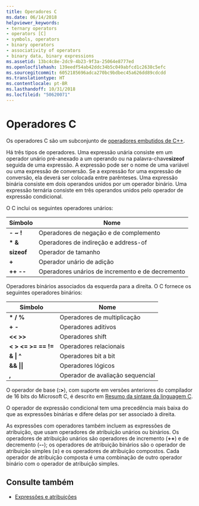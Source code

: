 ```yaml
---
title: Operadores C
ms.date: 06/14/2018
helpviewer_keywords:
- ternary operators
- operators [C]
- symbols, operators
- binary operators
- associativity of operators
- binary data, binary expressions
ms.assetid: 13bc4c8e-2dc9-4b23-9f3a-25064e8777ed
ms.openlocfilehash: 139eedf54ab42ddc34b5c049abfcd1c2638c5efc
ms.sourcegitcommit: 6052185696adca270bc9bdbec45a626dd89cdcdd
ms.translationtype: HT
ms.contentlocale: pt-BR
ms.lasthandoff: 10/31/2018
ms.locfileid: "50620071"
---
```

# <a name="c-operators"></a>Operadores C

Os operadores C são um subconjunto de [operadores embutidos de C++](../cpp/cpp-built-in-operators-precedence-and-associativity.md).

Há três tipos de operadores. Uma expressão unária consiste em um operador unário pré-anexado a um operando ou na palavra-chave**sizeof** seguida de uma expressão. A expressão pode ser o nome de uma variável ou uma expressão de conversão. Se a expressão for uma expressão de conversão, ela deverá ser colocada entre parênteses. Uma expressão binária consiste em dois operandos unidos por um operador binário. Uma expressão ternária consiste em três operandos unidos pelo operador de expressão condicional.

O C inclui os seguintes operadores unários:

|Símbolo|Nome|
|------------|----------|
|**-** **~** **!**|Operadores de negação e de complemento|
|**&#42;** **&**|Operadores de indireção e address-of|
|**sizeof**|Operador de tamanho|
|**+**|Operador unário de adição|
|**++** **--**|Operadores unários de incremento e de decremento|

Operadores binários associados da esquerda para a direita. O C fornece os seguintes operadores binários:

|Símbolo|Nome|
|------------|----------|
|**&#42;** **/** **%**|Operadores de multiplicação|
|**+** **-**|Operadores aditivos|
|**\<\<** **>>**|Operadores shift|
|**\<** **>** **\<=** **>=** **==** **!=**|Operadores relacionais|
|**&** **&#124;** **^**|Operadores bit a bit|
|**&&** **&#124;&#124;**|Operadores lógicos|
|**,**|Operador de avaliação sequencial|

O operador de base (**:>**), com suporte em versões anteriores do compilador de 16 bits do Microsoft C, é descrito em [Resumo da sintaxe da linguagem C](../c-language/c-language-syntax-summary.md).

O operador de expressão condicional tem uma precedência mais baixa do que as expressões binárias e difere delas por ser associado à direita.

As expressões com operadores também incluem as expressões de atribuição, que usam operadores de atribuição unários ou binários. Os operadores de atribuição unários são operadores de incremento (**++**) e de decremento (**--**); os operadores de atribuição binários são o operador de atribuição simples (**=**) e os operadores de atribuição compostos. Cada operador de atribuição composta é uma combinação de outro operador binário com o operador de atribuição simples.

## <a name="see-also"></a>Consulte também

- [Expressões e atribuições](../c-language/expressions-and-assignments.md)

